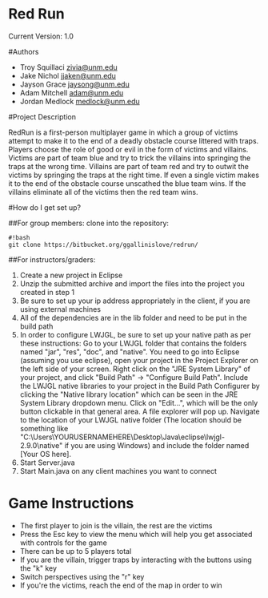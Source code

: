 # Red Run
Current Version: 1.0

#Authors
* Troy Squillaci <zivia@unm.edu>
* Jake Nichol <jjaken@unm.edu>
* Jayson Grace <jaysong@unm.edu>
* Adam Mitchell <adam@unm.edu>
* Jordan Medlock <medlock@unm.edu>

#Project Description

RedRun is a first-person multiplayer game in which a group of victims attempt to make it to the end of a deadly obstacle course littered with traps. Players choose the role of good or evil in the form of victims and villains. Victims are part of team blue and try to trick the villains into springing the traps at the wrong time. Villains are part of team red and try to outwit the victims by springing the traps at the right time. If even a single victim makes it to the end of the obstacle course unscathed the blue team wins. If the villains eliminate all of the victims then the red team wins.

#How do I get set up?

##For group members: clone into the repository:

```
#!bash
git clone https://bitbucket.org/ggallinislove/redrun/

```

##For instructors/graders:

1. Create a new project in Eclipse
2. Unzip the submitted archive and import the files into the project you created in step 1
3. Be sure to set up your ip address appropriately in the client, if you are using external machines
4. All of the dependencies are in the lib folder and need to be put in the build path
5. In order to configure LWJGL, be sure to set up your native path as per these instructions:
Go to your LWJGL folder that contains the folders named "jar", "res", "doc", and "native". You need to go into Eclipse (assuming you use eclipse), open your project in the Project Explorer on the left side of your screen.
Right click on the "JRE System Library" of your project, and click "Build Path" -> "Configure Build Path".
Include the LWJGL native libraries to your project in the Build Path Configurer by clicking the "Native library location" which can be seen in the JRE System Library dropdown menu.
Click on "Edit...", which will be the only button clickable in that general area.
A file explorer will pop up. Navigate to the location of your LWJGL native folder (The location should be something like "C:\Users\YOURUSERNAMEHERE\Desktop\Java\eclipse\lwjgl-2.9.0\native" if you are using Windows) and include the folder named [Your OS here].
6. Start Server.java
7. Start Main.java on any client machines you want to connect

# Game Instructions #
* The first player to join is the villain, the rest are the victims
* Press the Esc key to view the menu which will help you get associated with controls for the game
* There can be up to 5 players total
* If you are the villain, trigger traps by interacting with the buttons using the "k" key
* Switch perspectives using the "r" key
* If you're the victims, reach the end of the map in order to win